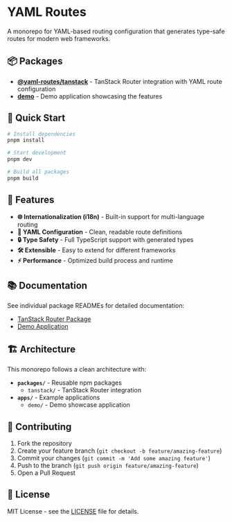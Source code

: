 # YAML Routes

A monorepo for YAML-based routing configuration that generates type-safe routes for modern web frameworks.

## 📦 Packages

-   **[@yaml-routes/tanstack](./packages/tanstack)** - TanStack Router integration with YAML route configuration
-   **[demo](./apps/demo)** - Demo application showcasing the features

## 🚀 Quick Start

```bash
# Install dependencies
pnpm install

# Start development
pnpm dev

# Build all packages
pnpm build
```

## 🎯 Features

-   **🌐 Internationalization (i18n)** - Built-in support for multi-language routing
-   **📝 YAML Configuration** - Clean, readable route definitions
-   **🔒 Type Safety** - Full TypeScript support with generated types
-   **🛠 Extensible** - Easy to extend for different frameworks
-   **⚡ Performance** - Optimized build process and runtime

## 📚 Documentation

See individual package READMEs for detailed documentation:

-   [TanStack Router Package](./packages/tanstack/README.md)
-   [Demo Application](./apps/demo/README.md)

## 🏗 Architecture

This monorepo follows a clean architecture with:

-   **`packages/`** - Reusable npm packages
    -   `tanstack/` - TanStack Router integration
-   **`apps/`** - Example applications
    -   `demo/` - Demo showcase application

## 🤝 Contributing

1. Fork the repository
2. Create your feature branch (`git checkout -b feature/amazing-feature`)
3. Commit your changes (`git commit -m 'Add some amazing feature'`)
4. Push to the branch (`git push origin feature/amazing-feature`)
5. Open a Pull Request

## 📄 License

MIT License - see the [LICENSE](LICENSE) file for details.
